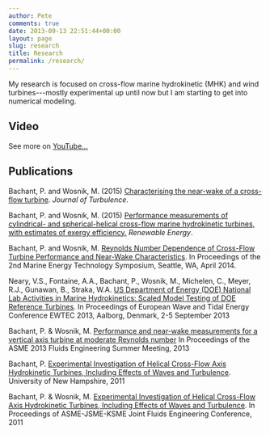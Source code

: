 ```yaml
---
author: Pete
comments: true
date: 2013-09-13 22:51:44+00:00
layout: page
slug: research
title: Research
permalink: /research/
---
```


My research is focused on cross-flow marine hydrokinetic (MHK) and wind
turbines---mostly experimental up until now but I am starting to get into
numerical modeling.


## Video


See more on [YouTube...](http://youtube.com/bachantp)


## Publications

Bachant, P. and Wosnik, M. (2015) [Characterising the near-wake of a cross-flow turbine](https://drive.google.com/file/d/0BwMVIAlxIxfZZDh5blI0Yjd2WXM/view?usp=sharing). _Journal of Turbulence_.

Bachant, P. and Wosnik, M. (2015) [Performance measurements of cylindrical- and spherical-helical cross-flow marine hydrokinetic turbines, with estimates of exergy efficiency.](http://www.sciencedirect.com/science/article/pii/S0960148114004479) _Renewable Energy_.

Bachant, P. and Wosnik, M. [Reynolds Number Dependence of Cross-Flow Turbine Performance and Near-Wake Characteristics](http://www.globalmarinerenewable.com/images/pdf/METS_PAPERS_VII/89-Bachant.pdf). In Proceedings of the 2nd Marine Energy Technology Symposium, Seattle, WA, April 2014.

Neary, V.S., Fontaine, A.A., Bachant, P., Wosnik, M., Michelen, C., Meyer, R.J., Gunawan, B., Straka, W.A. [US Department of Energy (DOE) National Lab Activities in Marine Hydrokinetics:  Scaled Model Testing of DOE Reference Turbines](http://energy.sandia.gov/wp/wp-content/gallery/uploads/SAND2013-7241.pdf). In Proceedings of European Wave and Tidal Energy Conference EWTEC 2013, Aalborg, Denmark, 2-5 September 2013

Bachant, P. & Wosnik, M. [Performance and near-wake measurements for a vertical axis turbine at moderate Reynolds number](https://docs.google.com/file/d/0BwMVIAlxIxfZTmVENlJSZGt4azg/edit?usp=sharing) In Proceedings of the ASME 2013 Fluids Engineering Summer Meeting, 2013

Bachant, P. [Experimental Investigation of Helical Cross-Flow Axis Hydrokinetic Turbines, Including Effects of Waves and Turbulence](https://docs.google.com/file/d/0BwMVIAlxIxfZa0l4N1c1WEVqZEU/edit?usp=sharing). University of New Hampshire, 2011

Bachant, P. & Wosnik, M. [Experimental Investigation of Helical Cross-Flow Axis Hydrokinetic Turbines, Including Effects of Waves and Turbulence](https://docs.google.com/file/d/0BwMVIAlxIxfZenh4MmdwR0U3YmM/edit?usp=sharing). In Proceedings of ASME-JSME-KSME Joint Fluids Engineering Conference, 2011
